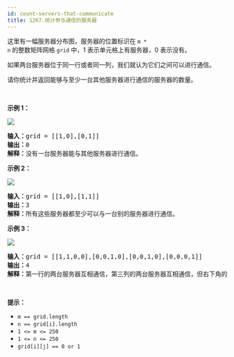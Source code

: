 ```yaml
---
id: count-servers-that-communicate
title: 1267.统计参与通信的服务器
---
```

这里有一幅服务器分布图，服务器的位置标识在 <code>m * n</code> 的整数矩阵网格 <code>grid</code> 中，1 表示单元格上有服务器，0 表示没有。

如果两台服务器位于同一行或者同一列，我们就认为它们之间可以进行通信。

请你统计并返回能够与至少一台其他服务器进行通信的服务器的数量。

 

**示例 1：**

![](https://assets.leetcode-cn.com/aliyun-lc-upload/uploads/2019/11/24/untitled-diagram-6.jpg)


<pre><strong>输入：</strong>grid = [[1,0],[0,1]]<br/><strong>输出：</strong>0<br/><strong>解释：</strong>没有一台服务器能与其他服务器进行通信。</pre>

**示例 2：**

**![](https://assets.leetcode-cn.com/aliyun-lc-upload/uploads/2019/11/24/untitled-diagram-4-1.jpg)**


<pre><strong>输入：</strong>grid = [[1,0],[1,1]]<br/><strong>输出：</strong>3<br/><strong>解释：</strong>所有这些服务器都至少可以与一台别的服务器进行通信。<br/></pre>

**示例 3：**

![](https://assets.leetcode-cn.com/aliyun-lc-upload/uploads/2019/11/24/untitled-diagram-1-3.jpg)


<pre><strong>输入：</strong>grid = [[1,1,0,0],[0,0,1,0],[0,0,1,0],[0,0,0,1]]<br/><strong>输出：</strong>4<br/><strong>解释：</strong>第一行的两台服务器互相通信，第三列的两台服务器互相通信，但右下角的服务器无法与其他服务器通信。<br/></pre>

 

**提示：**


- <code>m == grid.length</code>
- <code>n == grid[i].length</code>
- <code>1 &lt;= m &lt;= 250</code>
- <code>1 &lt;= n &lt;= 250</code>
- <code>grid[i][j] == 0 or 1</code>
